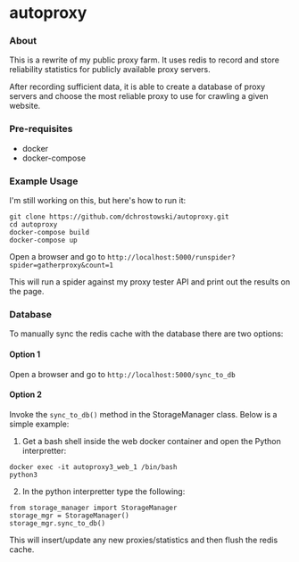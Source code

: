 # autoproxy


### About

This is a rewrite of my public proxy farm.  It uses redis to record and store reliability statistics for publicly available proxy servers.

After recording sufficient data, it is able to create a database of proxy servers and choose the most reliable proxy to use for crawling a given website.

### Pre-requisites
* docker
* docker-compose

### Example Usage

I'm still working on this, but here's how to run it:

```
git clone https://github.com/dchrostowski/autoproxy.git
cd autoproxy
docker-compose build
docker-compose up
```
Open a browser and go to `http://localhost:5000/runspider?spider=gatherproxy&count=1`

This will run a spider against my proxy tester API and print out the results on the page.

### Database

To manually sync the redis cache with the database there are two options:
#### Option 1
Open a browser and go to `http://localhost:5000/sync_to_db`

#### Option 2
Invoke the `sync_to_db()` method in the StorageManager class.  Below is a simple example:
1. Get a bash shell inside the web docker container and open the Python interpretter:
```
docker exec -it autoproxy3_web_1 /bin/bash
python3
```
2. In the python interpretter type the following:
```
from storage_manager import StorageManager
storage_mgr = StorageManager()
storage_mgr.sync_to_db()
```
This will insert/update any new proxies/statistics and then flush the redis cache.




